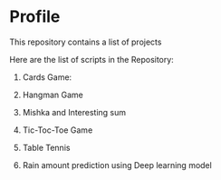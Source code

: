 # Profile
This repository contains a list of projects

Here are the list of scripts in the Repository:

1) Cards Game:

2) Hangman Game 

3) Mishka and Interesting sum 

4) Tic-Toc-Toe Game

5) Table Tennis

6) Rain amount prediction using Deep learning model
